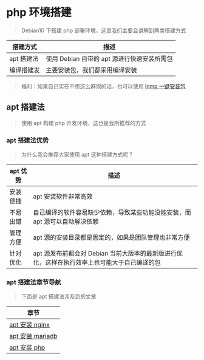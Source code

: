 # php 环境搭建

> Debian10 下搭建 php 部署环境，这里我们主要会讲解到两类搭建方式

| 搭建方式   | 描述                                        |
| ---------- | ------------------------------------------- |
| apt 搭建法 | 使用 Debian 自带的 apt 源进行快速安装所需包 |
| 编译搭建发 | 主要安装包，我们都采用编译安装              |

> 福利：如果自己实在不想这么麻烦的话，也可以使用 [lnmp 一键安装包](https://lnmp.org)

## apt 搭建法

> 使用 apt 构建 php 开发环境，这也是我所推荐的方式

### apt 搭建法优势

> 为什么我会推荐大家使用 apt 这种搭建方式呢？

| apt 优势 | 描述                                                                                         |
| -------- | -------------------------------------------------------------------------------------------- |
| 安装便捷 | apt 安装软件非常高效                                                                         |
| 不易出错 | 自己编译的软件容易缺少依赖，导致某些功能没能安装，而 apt 源可以自动解决依赖                  |
| 管理方便 | apt 源的安装目录都是固定的，如果是团队管理也非常方便                                         |
| 针对优化 | apt 源发布前都会对 Debian 当前大版本的最新版进行优化，这样在执行效率上也可能大于自己编译的包 |

### apt 搭建法章节导航

> 下面是 apt 搭建法涉及到的文章

| 章节                                         |
| -------------------------------------------- |
| [apt 安装 nginx](./info/apt安装Nginx.md)     |
| [apt 安装 mariadb](./info/apt安装MariaDB.md) |
| [apt 安装 php](./info/apt安装PHP.md)         |
